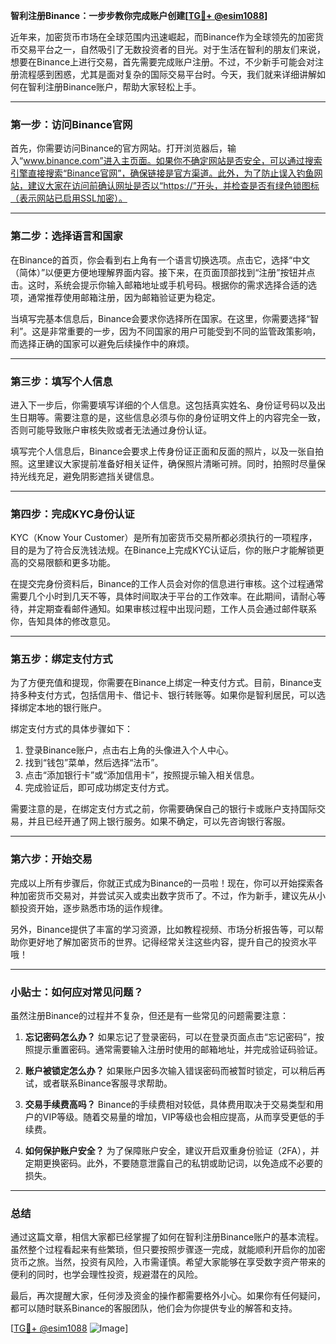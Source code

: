 **智利注册Binance：一步步教你完成账户创建[[TG💪+ @esim1088](https://t.me/s/esim1088)]**

近年来，加密货币市场在全球范围内迅速崛起，而Binance作为全球领先的加密货币交易平台之一，自然吸引了无数投资者的目光。对于生活在智利的朋友们来说，想要在Binance上进行交易，首先需要完成账户注册。不过，不少新手可能会对注册流程感到困惑，尤其是面对复杂的国际交易平台时。今天，我们就来详细讲解如何在智利注册Binance账户，帮助大家轻松上手。

---

### **第一步：访问Binance官网**

首先，你需要访问Binance的官方网站。打开浏览器后，输入“www.binance.com”进入主页面。如果你不确定网站是否安全，可以通过搜索引擎直接搜索“Binance官网”，确保链接是官方渠道。此外，为了防止误入钓鱼网站，建议大家在访问前确认网址是否以“https://”开头，并检查是否有绿色锁图标（表示网站已启用SSL加密）。

---

### **第二步：选择语言和国家**

在Binance的首页，你会看到右上角有一个语言切换选项。点击它，选择“中文（简体）”以便更方便地理解界面内容。接下来，在页面顶部找到“注册”按钮并点击。这时，系统会提示你输入邮箱地址或手机号码。根据你的需求选择合适的选项，通常推荐使用邮箱注册，因为邮箱验证更为稳定。

当填写完基本信息后，Binance会要求你选择所在国家。在这里，你需要选择“智利”。这是非常重要的一步，因为不同国家的用户可能受到不同的监管政策影响，而选择正确的国家可以避免后续操作中的麻烦。

---

### **第三步：填写个人信息**

进入下一步后，你需要填写详细的个人信息。这包括真实姓名、身份证号码以及出生日期等。需要注意的是，这些信息必须与你的身份证明文件上的内容完全一致，否则可能导致账户审核失败或者无法通过身份认证。

填写完个人信息后，Binance会要求上传身份证正面和反面的照片，以及一张自拍照。这里建议大家提前准备好相关证件，确保照片清晰可辨。同时，拍照时尽量保持光线充足，避免阴影遮挡关键信息。

---

### **第四步：完成KYC身份认证**

KYC（Know Your Customer）是所有加密货币交易所都必须执行的一项程序，目的是为了符合反洗钱法规。在Binance上完成KYC认证后，你的账户才能解锁更高的交易限额和更多功能。

在提交完身份资料后，Binance的工作人员会对你的信息进行审核。这个过程通常需要几个小时到几天不等，具体时间取决于平台的工作效率。在此期间，请耐心等待，并定期查看邮件通知。如果审核过程中出现问题，工作人员会通过邮件联系你，告知具体的修改意见。

---

### **第五步：绑定支付方式**

为了方便充值和提现，你需要在Binance上绑定一种支付方式。目前，Binance支持多种支付方式，包括信用卡、借记卡、银行转账等。如果你是智利居民，可以选择绑定本地的银行账户。

绑定支付方式的具体步骤如下：
1. 登录Binance账户，点击右上角的头像进入个人中心。
2. 找到“钱包”菜单，然后选择“法币”。
3. 点击“添加银行卡”或“添加信用卡”，按照提示输入相关信息。
4. 完成验证后，即可成功绑定支付方式。

需要注意的是，在绑定支付方式之前，你需要确保自己的银行卡或账户支持国际交易，并且已经开通了网上银行服务。如果不确定，可以先咨询银行客服。

---

### **第六步：开始交易**

完成以上所有步骤后，你就正式成为Binance的一员啦！现在，你可以开始探索各种加密货币交易对，并尝试买入或卖出数字货币了。不过，作为新手，建议先从小额投资开始，逐步熟悉市场的运作规律。

另外，Binance提供了丰富的学习资源，比如教程视频、市场分析报告等，可以帮助你更好地了解加密货币的世界。记得经常关注这些内容，提升自己的投资水平哦！

---

### **小贴士：如何应对常见问题？**

虽然注册Binance的过程并不复杂，但还是有一些常见的问题需要注意：

1. **忘记密码怎么办？**
   如果忘记了登录密码，可以在登录页面点击“忘记密码”，按照提示重置密码。通常需要输入注册时使用的邮箱地址，并完成验证码验证。

2. **账户被锁定怎么办？**
   如果账户因多次输入错误密码而被暂时锁定，可以稍后再试，或者联系Binance客服寻求帮助。

3. **交易手续费高吗？**
   Binance的手续费相对较低，具体费用取决于交易类型和用户的VIP等级。随着交易量的增加，VIP等级也会相应提高，从而享受更低的手续费。

4. **如何保护账户安全？**
   为了保障账户安全，建议开启双重身份验证（2FA），并定期更换密码。此外，不要随意泄露自己的私钥或助记词，以免造成不必要的损失。

---

### **总结**

通过这篇文章，相信大家都已经掌握了如何在智利注册Binance账户的基本流程。虽然整个过程看起来有些繁琐，但只要按照步骤逐一完成，就能顺利开启你的加密货币之旅。当然，投资有风险，入市需谨慎。希望大家能够在享受数字资产带来的便利的同时，也学会理性投资，规避潜在的风险。

最后，再次提醒大家，任何涉及资金的操作都需要格外小心。如果你有任何疑问，都可以随时联系Binance的客服团队，他们会为你提供专业的解答和支持。

[[TG💪+ @esim1088](https://t.me/s/esim1088) ![Image](https://i.postimg.cc/4NQfJmqS/Snipaste-2025-05-13-00-14-12.png)]
